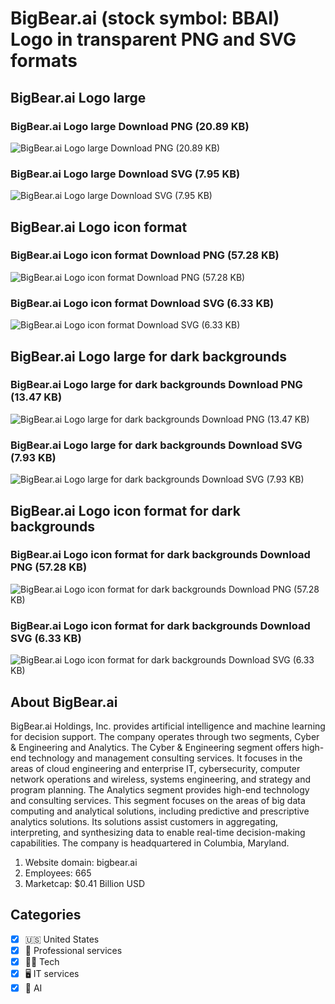 # BigBear.ai (stock symbol: BBAI) Logo in transparent PNG and SVG formats

## BigBear.ai Logo large

### BigBear.ai Logo large Download PNG (20.89 KB)

![BigBear.ai Logo large Download PNG (20.89 KB)](/img/orig/BBAI_BIG-f94a16d3.png)

### BigBear.ai Logo large Download SVG (7.95 KB)

![BigBear.ai Logo large Download SVG (7.95 KB)](/img/orig/BBAI_BIG-e66539ff.svg)

## BigBear.ai Logo icon format

### BigBear.ai Logo icon format Download PNG (57.28 KB)

![BigBear.ai Logo icon format Download PNG (57.28 KB)](/img/orig/BBAI-1cc5c9a8.png)

### BigBear.ai Logo icon format Download SVG (6.33 KB)

![BigBear.ai Logo icon format Download SVG (6.33 KB)](/img/orig/BBAI-16495570.svg)

## BigBear.ai Logo large for dark backgrounds

### BigBear.ai Logo large for dark backgrounds Download PNG (13.47 KB)

![BigBear.ai Logo large for dark backgrounds Download PNG (13.47 KB)](/img/orig/BBAI_BIG.D-314e5622.png)

### BigBear.ai Logo large for dark backgrounds Download SVG (7.93 KB)

![BigBear.ai Logo large for dark backgrounds Download SVG (7.93 KB)](/img/orig/BBAI_BIG.D-782bc9fe.svg)

## BigBear.ai Logo icon format for dark backgrounds

### BigBear.ai Logo icon format for dark backgrounds Download PNG (57.28 KB)

![BigBear.ai Logo icon format for dark backgrounds Download PNG (57.28 KB)](/img/orig/BBAI.D-719e7e17.png)

### BigBear.ai Logo icon format for dark backgrounds Download SVG (6.33 KB)

![BigBear.ai Logo icon format for dark backgrounds Download SVG (6.33 KB)](/img/orig/BBAI.D-1d8a12d9.svg)

## About BigBear.ai

BigBear.ai Holdings, Inc. provides artificial intelligence and machine learning for decision support. The company operates through two segments, Cyber & Engineering and Analytics. The Cyber & Engineering segment offers high-end technology and management consulting services. It focuses in the areas of cloud engineering and enterprise IT, cybersecurity, computer network operations and wireless, systems engineering, and strategy and program planning. The Analytics segment provides high-end technology and consulting services. This segment focuses on the areas of big data computing and analytical solutions, including predictive and prescriptive analytics solutions. Its solutions assist customers in aggregating, interpreting, and synthesizing data to enable real-time decision-making capabilities. The company is headquartered in Columbia, Maryland.

1. Website domain: bigbear.ai
2. Employees: 665
3. Marketcap: $0.41 Billion USD


## Categories
- [x] 🇺🇸 United States
- [x] 💼 Professional services
- [x] 👩‍💻 Tech
- [x] 🖥️ IT services
- [x] 🦾 AI
